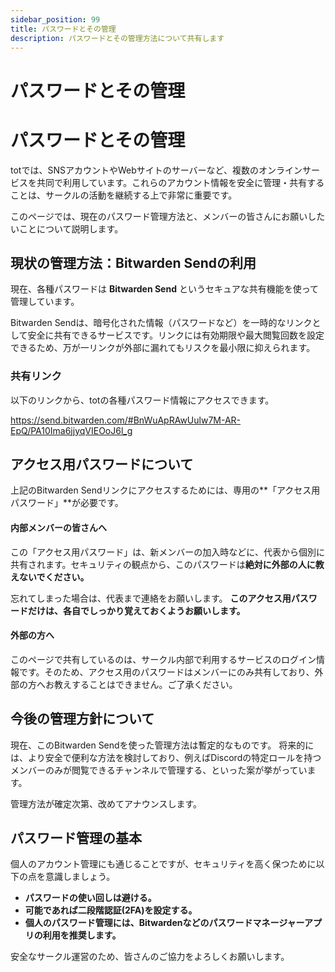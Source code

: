 ```yaml
---
sidebar_position: 99
title: パスワードとその管理
description: パスワードとその管理方法について共有します
---
```



# パスワードとその管理


# パスワードとその管理

totでは、SNSアカウントやWebサイトのサーバーなど、複数のオンラインサービスを共同で利用しています。これらのアカウント情報を安全に管理・共有することは、サークルの活動を継続する上で非常に重要です。

このページでは、現在のパスワード管理方法と、メンバーの皆さんにお願いしたいことについて説明します。

## 現状の管理方法：Bitwarden Sendの利用

現在、各種パスワードは **Bitwarden Send** というセキュアな共有機能を使って管理しています。

Bitwarden Sendは、暗号化された情報（パスワードなど）を一時的なリンクとして安全に共有できるサービスです。リンクには有効期限や最大閲覧回数を設定できるため、万が一リンクが外部に漏れてもリスクを最小限に抑えられます。

### 共有リンク
以下のリンクから、totの各種パスワード情報にアクセスできます。

https://send.bitwarden.com/#BnWuApRAwUulw7M-AR-EpQ/PA10Ima6jjyqVIEOoJ6l_g

## アクセス用パスワードについて

上記のBitwarden Sendリンクにアクセスするためには、専用の**「アクセス用パスワード」**が必要です。

#### 内部メンバーの皆さんへ
この「アクセス用パスワード」は、新メンバーの加入時などに、代表から個別に共有されます。セキュリティの観点から、このパスワードは**絶対に外部の人に教えないでください。**

忘れてしまった場合は、代表まで連絡をお願いします。
**このアクセス用パスワードだけは、各自でしっかり覚えておくようお願いします。**

#### 外部の方へ
このページで共有しているのは、サークル内部で利用するサービスのログイン情報です。そのため、アクセス用のパスワードはメンバーにのみ共有しており、外部の方へお教えすることはできません。ご了承ください。

## 今後の管理方針について
現在、このBitwarden Sendを使った管理方法は暫定的なものです。
将来的には、より安全で便利な方法を検討しており、例えばDiscordの特定ロールを持つメンバーのみが閲覧できるチャンネルで管理する、といった案が挙がっています。

管理方法が確定次第、改めてアナウンスします。

## パスワード管理の基本
個人のアカウント管理にも通じることですが、セキュリティを高く保つために以下の点を意識しましょう。
- **パスワードの使い回しは避ける。**
- **可能であれば二段階認証(2FA)を設定する。**
- **個人のパスワード管理には、Bitwardenなどのパスワードマネージャーアプリの利用を推奨します。**

安全なサークル運営のため、皆さんのご協力をよろしくお願いします。
